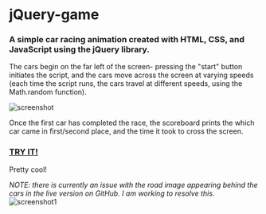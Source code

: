 # jQuery-game
### A simple car racing animation created with HTML, CSS, and JavaScript using the jQuery library.

The cars begin on the far left of the screen- pressing the "start" button initiates the script, and the cars move
across the screen at varying speeds (each time the script runs, the cars travel at different speeds, using the Math.random function).

![screenshot](https://cloud.githubusercontent.com/assets/22644490/24336454/9b20425e-1244-11e7-87ea-afc3830c1c83.PNG)

Once the first car has completed the race, the scoreboard prints the which car came in first/second place, and the time it took to
cross the screen.

### <a href="https://jnikkiyoke.github.io/jQuery-game/">TRY IT!</a>

Pretty cool!

*NOTE: there is currently an issue with the road image appearing behind the cars in the live version on GitHub. I am working to resolve this.*
![screenshot1](https://cloud.githubusercontent.com/assets/22644490/24336456/a653819a-1244-11e7-85ab-714bc2571f01.PNG)


